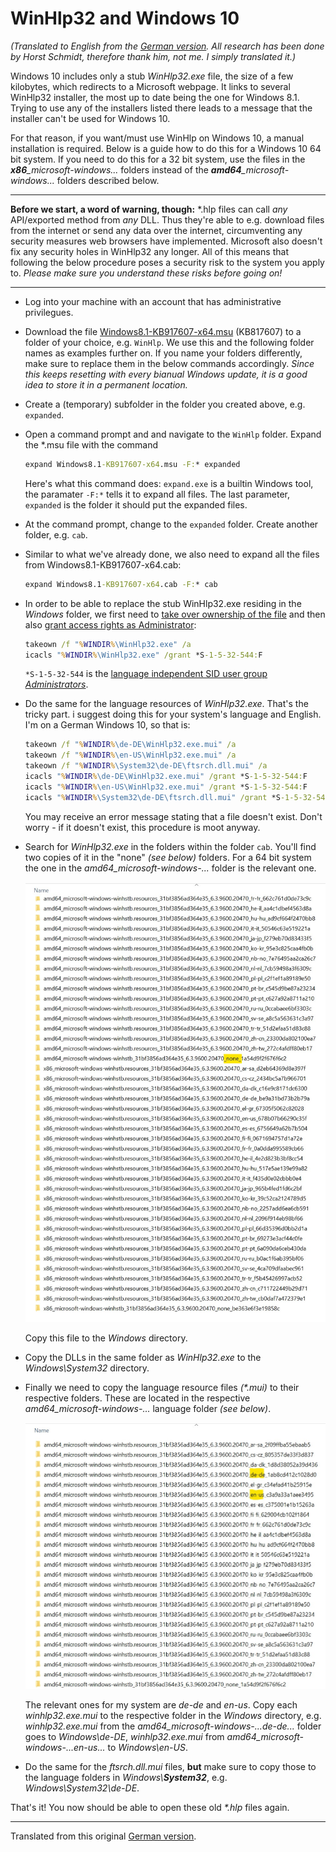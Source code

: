 # WinHlp32 and Windows 10

_(Translated to English from the [German version](http://www.schmidhorst.de/regdom/WinHlp32Windows10.html). All research has been done by Horst Schmidt, therefore thank him, not me. I simply translated it.)_

Windows 10 includes only a stub _WinHlp32.exe_ file, the size of a few kilobytes, which redirects to a Microsoft webpage. It links to several WinHlp32 installer, the most up to date being the one for Windows 8.1. Trying to use any of the installers listed there leads to a message that the installer can't be used for Windows 10.

For that reason, if you want/must use WinHlp on Windows 10, a manual installation is required. Below is a guide how to do this for a Windows 10 64 bit system. If you need to do this for a 32 bit system, use the files in the _**x86**\_microsoft-windows..._ folders instead of the _**amd64**\_microsoft-windows..._ folders described below.

---

**Before we start, a word of warning, though:** *.hlp files can call _any_ API/exported method from _any_ DLL. Thus they're able to e.g. download files from the internet or send any data over the internet, circumventing any security measures web browsers have implemented. Microsoft also doesn't fix any security holes in WinHlp32 any longer. All of this means that following the below procedure poses a security risk to the system you apply to. _Please make sure you understand these risks before going on!_

---

- Log into your machine with an account that has administrative privilegues.

- Download the file [Windows8.1-KB917607-x64.msu](https://www.microsoft.com/de-de/download/) (KB817607) to a folder of your choice, e.g. ```WinHlp```. We use this and the following folder names as examples further on. If you name your folders differently, make sure to replace them in the below commands accordingly. _Since this keeps resetting with every bianual Windows update, it is a good idea to store it in a permanent location._

- Create a (temporary) subfolder in the folder you created above, e.g. ```expanded```.

- Open a command prompt and and navigate to the ```WinHlp``` folder. Expand the *.msu file with the command

  ```bat
  expand Windows8.1-KB917607-x64.msu -F:* expanded
  ```

  Here's what this command does: ```expand.exe``` is a builtin Windows tool, the paramater ```-F:*``` tells it to expand all files. The last parameter, ```expanded``` is the folder it should put the expanded files.

- At the command prompt, change to the ```expanded``` folder. Create another folder, e.g. ```cab```.

- Similar to what we've already done, we also need to expand all the files from Windows8.1-KB917607-x64.cab:

  ```bat
  expand Windows8.1-KB917607-x64.cab -F:* cab
  ```

- In order to be able to replace the stub WinHlp32.exe residing in the _Windows_ folder, we first need to [take over ownership of the file](https://docs.microsoft.com/en-us/previous-versions/windows/it-pro/windows-server-2008-R2-and-2008/cc753659(v=ws.11)?redirectedfrom=MSDN) and then also [grant access rights as Administrator](https://docs.microsoft.com/en-us/previous-versions/windows/it-pro/windows-server-2008-R2-and-2008/cc754344(v=ws.11)?redirectedfrom=MSDN):

  ```bat
  takeown /f "%WINDIR%\WinHlp32.exe" /a
  icacls "%WINDIR%\WinHlp32.exe" /grant *S-1-5-32-544:F
  ```

  ```*S-1-5-32-544``` is the [language independent SID user group _Administrators_](https://docs.microsoft.com/en-us/troubleshoot/windows-server/identity/security-identifiers-in-windows).

- Do the same for the language resources of _WinHlp32.exe_. That's the tricky part. i suggest doing this for your system's language and English. I'm on a German Windows 10, so that is:

  ```bat
  takeown /f "%WINDIR%\de-DE\WinHlp32.exe.mui" /a
  takeown /f "%WINDIR%\en-US\WinHlp32.exe.mui" /a
  takeown /f "%WINDIR%\System32\de-DE\ftsrch.dll.mui" /a
  icacls "%WINDIR%\de-DE\WinHlp32.exe.mui" /grant *S-1-5-32-544:F
  icacls "%WINDIR%\en-US\WinHlp32.exe.mui" /grant *S-1-5-32-544:F
  icacls "%WINDIR%\System32\de-DE\ftsrch.dll.mui" /grant *S-1-5-32-544:F
  ```

  You may receive an error message stating that a file doesn't exist. Don't worry - if it doesn't exist, this procedure is moot anyway.

- Search for _WinHlp32.exe_ in the folders within the folder ```cab```. You'll find two copies of it in the "none" _(see below)_ folders. For a 64 bit system the one in the _amd64\_microsoft-windows-..._ folder is the relevant one.  

  ![Subfolders in ```cab```](./gfx/1.jpg)

  Copy this file to the _Windows_ directory.

- Copy the DLLs in the same folder as _WinHlp32.exe_ to the _Windows\System32_ directory.

- Finally we need to copy the language resource files _(*.mui)_ to their respective folders. These are located in the respective _amd64\_microsoft-windows-..._ language folder _(see below)_.  

  ![Location of _*.mui_ files](./gfx/2.jpg)

  The relevant ones for my system are _de-de_ and _en-us_. Copy each _winhlp32.exe.mui_ to the respective folder in the _Windows_ directory, e.g. _winhlp32.exe.mui_ from the _amd64\_microsoft-windows-...de-de..._ folder goes to _Windows\de-DE_, _winhlp32.exe.mui_ from _amd64\_microsoft-windows-...en-us..._ to _Windows\en-US_.

- Do the same for the _ftsrch.dll.mui_ files, **but** make sure to copy those to the language folders in _Windows\\**System32**_, e.g. _Windows\System32\de-DE_.  

That's it! You now should be able to open these old _*.hlp_ files again.

---
Translated from this original [German version](http://www.schmidhorst.de/regdom/WinHlp32Windows10.html).
